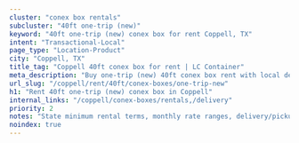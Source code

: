 ```yaml
---
cluster: "conex box rentals"
subcluster: "40ft one-trip (new)"
keyword: "40ft one-trip (new) conex box for rent Coppell, TX"
intent: "Transactional-Local"
page_type: "Location-Product"
city: "Coppell, TX"
title_tag: "Coppell 40ft conex box for rent | LC Container"
meta_description: "Buy one-trip (new) 40ft conex box rent with local delivery in Coppell, TX. LC Container — local Since 2003. Request a fast quote today."
url_slug: "/coppell/rent/40ft/conex-boxes/one-trip-new"
h1: "Rent 40ft one-trip (new) conex box in Coppell"
internal_links: "/coppell/conex-boxes/rentals,/delivery"
priority: 2
notes: "State minimum rental terms, monthly rate ranges, delivery/pickup fees, service area."
noindex: true
---
```


<!-- TODO: Add unique city/inventory copy, images, and internal links here. -->
